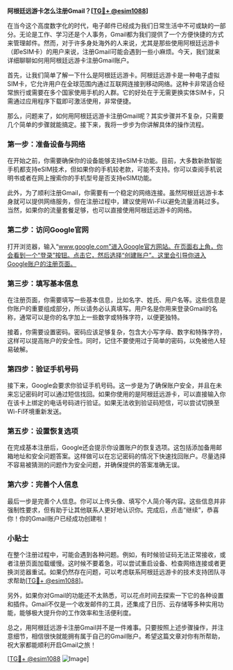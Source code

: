 **阿根廷远游卡怎么注册Gmail？[[TG💪+ @esim1088](https://t.me/s/esim1088)]**

在当今这个高度数字化的时代，电子邮件已经成为我们日常生活中不可或缺的一部分。无论是工作、学习还是个人事务，Gmail都为我们提供了一个方便快捷的方式来管理邮件。然而，对于许多身处海外的人来说，尤其是那些使用阿根廷远游卡（即eSIM卡）的用户来说，注册Gmail可能会遇到一些小麻烦。今天，我们就来详细聊聊如何用阿根廷远游卡注册Gmail账户。

首先，让我们简单了解一下什么是阿根廷远游卡。阿根廷远游卡是一种电子虚拟SIM卡，它允许用户在全球范围内通过互联网连接到移动网络。这种卡非常适合经常旅行或需要在多个国家使用手机的人群。它的好处在于无需更换实体SIM卡，只需通过应用程序下载即可激活使用，非常便捷。

那么，问题来了，如何用阿根廷远游卡注册Gmail呢？其实步骤并不复杂，只需要几个简单的步骤就能搞定。接下来，我将一步步为你讲解具体的操作流程。

### 第一步：准备设备与网络

在开始之前，你需要确保你的设备能够支持eSIM卡功能。目前，大多数新款智能手机都支持eSIM技术，但如果你的手机较老款，可能不支持。你可以查阅手机说明书或者在网上搜索你的手机型号是否支持eSIM功能。

此外，为了顺利注册Gmail，你需要有一个稳定的网络连接。虽然阿根廷远游卡本身就可以提供网络服务，但在注册过程中，建议使用Wi-Fi以避免流量消耗过多。当然，如果你的流量套餐足够，也可以直接使用阿根廷远游卡的网络。

### 第二步：访问Google官网

打开浏览器，输入“www.google.com”进入Google官方网站。在页面右上角，你会看到一个“登录”按钮。点击它，然后选择“创建账户”。这里会引导你进入Google账户的注册页面。

### 第三步：填写基本信息

在注册页面，你需要填写一些基本信息，比如名字、姓氏、用户名等。这些信息是你账户的重要组成部分，所以请务必认真填写。用户名是你用来登录Gmail的名称，通常可以是你的名字加上一些数字或特殊字符，以便更独特。

接着，你需要设置密码。密码应该足够复杂，包含大小写字母、数字和特殊字符，这样可以提高账户的安全性。同时，记住不要使用过于简单的密码，以免被他人轻易破解。

### 第四步：验证手机号码

接下来，Google会要求你验证手机号码。这一步是为了确保账户安全，并且在未来忘记密码时可以通过短信找回。如果你使用的是阿根廷远游卡，可以直接输入你在该卡上绑定的电话号码进行验证。如果无法收到验证码短信，可以尝试切换至Wi-Fi环境重新发送。

### 第五步：设置恢复选项

在完成基本注册后，Google还会提示你设置账户的恢复选项。这包括添加备用邮箱地址和安全问题答案。这样做可以在忘记密码的情况下快速找回账户。尽量选择不容易被猜测的问题作为安全问题，并确保提供的答案准确无误。

### 第六步：完善个人信息

最后一步是完善个人信息。你可以上传头像、填写个人简介等内容。这些信息并非强制性要求，但有助于让其他联系人更好地认识你。完成后，点击“继续”，恭喜你！你的Gmail账户已经成功创建啦！

### 小贴士

在整个注册过程中，可能会遇到各种问题。例如，有时候验证码无法正常接收，或者注册页面加载缓慢。这时候不要着急，可以尝试重启设备、检查网络连接或者更换浏览器重试。如果仍然存在问题，可以考虑联系阿根廷远游卡的技术支持团队寻求帮助[[TG💪+ @esim1088](https://t.me/s/esim1088)]。

另外，如果你对Gmail的功能还不太熟悉，可以花点时间去探索一下它的各种设置和插件。Gmail不仅是一个收发邮件的工具，还集成了日历、云存储等多种实用功能，能够极大提升你的工作效率和生活便利度。

总之，用阿根廷远游卡注册Gmail并不是一件难事。只要按照上述步骤操作，并注意细节，相信很快就能拥有属于自己的Gmail账户。希望这篇文章对你有所帮助，祝大家都能顺利开启Gmail之旅！

[[TG💪+ @esim1088](https://t.me/s/esim1088) ![Image](https://i.postimg.cc/4NQfJmqS/Snipaste-2025-05-13-00-14-12.png)]